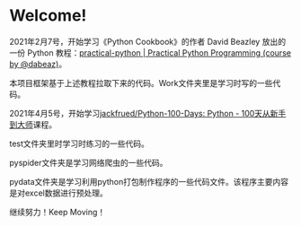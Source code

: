 # Welcome!

2021年2月7号，开始学习《Python Cookbook》的作者 David Beazley 放出的一份 Python 教程：[practical-python | Practical Python Programming (course by @dabeaz)](https://dabeaz-course.github.io/practical-python/Notes/01_Introduction/01_Python.html)。

本项目框架基于上述教程拉取下来的代码。Work文件夹里是学习时写的一些代码。

2021年4月5号，开始学习[jackfrued/Python-100-Days: Python - 100天从新手到大师](https://github.com/jackfrued/Python-100-Days)课程。

test文件夹里时学习时练习的一些代码。

pyspider文件夹是学习网络爬虫的一些代码。

pydata文件夹是学习利用python打包制作程序的一些代码文件。该程序主要内容是对excel数据进行预处理。

继续努力！Keep Moving！